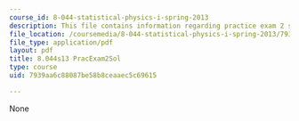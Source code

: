 ```yaml
---
course_id: 8-044-statistical-physics-i-spring-2013
description: This file contains information regarding practice exam 2 solution.
file_location: /coursemedia/8-044-statistical-physics-i-spring-2013/7939aa6c88087be58b8ceaaec5c69615_MIT8_044S14_praexam2sol_03.pdf
file_type: application/pdf
layout: pdf
title: 8.044s13 PracExam2Sol
type: course
uid: 7939aa6c88087be58b8ceaaec5c69615

---
```

None